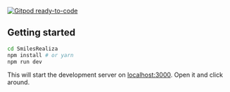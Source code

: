 [![Gitpod ready-to-code](https://img.shields.io/badge/Gitpod-ready--to--code-blue?logo=gitpod)](https://gitpod.io/#https://github.com/Arthur-Matias/SmilesRealiza)

## Getting started

```bash
cd SmilesRealiza
npm install # or yarn
npm run dev
```

This will start the development server on [localhost:3000](http://localhost:3000). Open it and click around.
